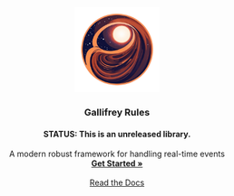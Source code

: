 <p align="center">
    <a href="https://gallifre-rules.dev">
      <img src="https://raw.githubusercontent.com/ralphv/gallifrey-rules/main/docs/resources/gallifrey-rules-25.png" alt="Logo" width="150" height="150">
    </a>
    <h3 align="center">Gallifrey Rules</h3>
    <h4 align="center">STATUS: This is an unreleased library.</h4>
    <p align="center">
        A modern robust framework for handling real-time events 
        <br />
        <a href="https://gallifre-rules.dev"><strong>Get Started »</strong></a>
        <br />
        <br />
        <a href="https://gallifre-rules.dev" target="_blank">Read the Docs</a>
    </p>
</p>

